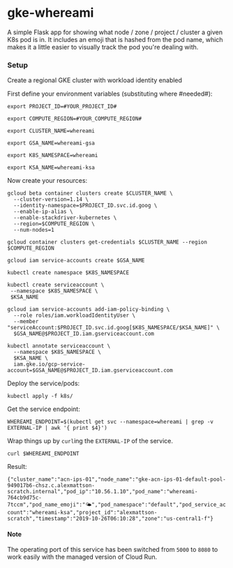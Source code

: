 # gke-whereami
A simple Flask app for showing what node / zone / project / cluster a given K8s pod is in. It includes an emoji that is hashed from the pod name, which makes it a little easier to visually track the pod you're dealing with.


### Setup

Create a regional GKE cluster with workload identity enabled 

First define your environment variables (substituting where #needed#):

```
export PROJECT_ID=#YOUR_PROJECT_ID#

export COMPUTE_REGION=#YOUR_COMPUTE_REGION#

export CLUSTER_NAME=whereami

export GSA_NAME=whereami-gsa

export K8S_NAMESPACE=whereami

export KSA_NAME=whereami-ksa

```

Now create your resources:

```
gcloud beta container clusters create $CLUSTER_NAME \
  --cluster-version=1.14 \
  --identity-namespace=$PROJECT_ID.svc.id.goog \
  --enable-ip-alias \
  --enable-stackdriver-kubernetes \
  --region=$COMPUTE_REGION \
  --num-nodes=1

gcloud container clusters get-credentials $CLUSTER_NAME --region $COMPUTE_REGION

gcloud iam service-accounts create $GSA_NAME

kubectl create namespace $K8S_NAMESPACE

kubectl create serviceaccount \
 --namespace $K8S_NAMESPACE \
 $KSA_NAME

gcloud iam service-accounts add-iam-policy-binding \
  --role roles/iam.workloadIdentityUser \
  --member "serviceAccount:$PROJECT_ID.svc.id.goog[$K8S_NAMESPACE/$KSA_NAME]" \
  $GSA_NAME@$PROJECT_ID.iam.gserviceaccount.com

kubectl annotate serviceaccount \
  --namespace $K8S_NAMESPACE \
  $KSA_NAME \
  iam.gke.io/gcp-service-account=$GSA_NAME@$PROJECT_ID.iam.gserviceaccount.com
```

Deploy the service/pods:
```
kubectl apply -f k8s/
```

Get the service endpoint:
```
WHEREAMI_ENDPOINT=$(kubectl get svc --namespace=whereami | grep -v EXTERNAL-IP | awk '{ print $4}')
```

Wrap things up by `curl`ing the `EXTERNAL-IP` of the service. 

```curl $WHEREAMI_ENDPOINT```

Result:

```{"cluster_name":"acn-ips-01","node_name":"gke-acn-ips-01-default-pool-949017b6-chsz.c.alexmattson-scratch.internal","pod_ip":"10.56.1.10","pod_name":"whereami-764cb9d75c-7tccm","pod_name_emoji":"🌤","pod_namespace":"default","pod_service_account":"whereami-ksa","project_id":"alexmattson-scratch","timestamp":"2019-10-26T06:10:28","zone":"us-central1-f"}```


#### Note

The operating port of this service has been switched from `5000` to `8080` to work easily with the managed version of Cloud Run.